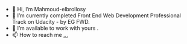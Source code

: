 - 👋 Hi, I’m Mahmoud-elbrollosy
- 🌱 I’m currently completed Front End Web Development Professional Track on Udacity - by EG FWD.
- 💞️ I’m available to work with yours .
- 📫 How to reach me [...](https://www.linkedin.com/in/mahmoud-el-brolosy/)

<!---
m-elbrollosy/m-elbrollosy is a ✨ special ✨ repository because its `README.md` (this file) appears on your GitHub profile.
You can click the Preview link to take a look at your changes.
--->
